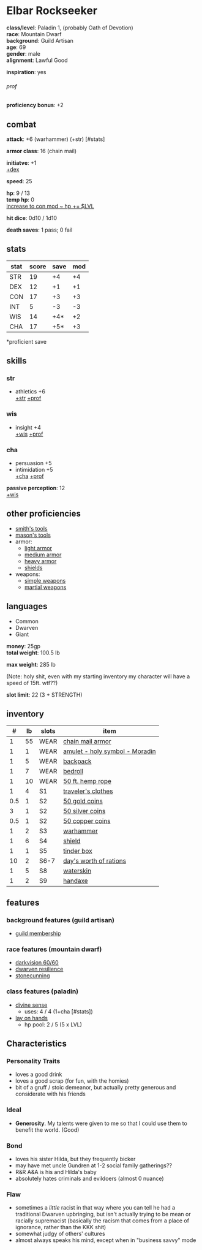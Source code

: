 # Elbar Rockseeker
**class/level**: Paladin 1, (probably Oath of Devotion)  
**race**: Mountain Dwarf  
**background**: Guild Artisan  
**age**: 69  
**gender**: male  
**alignment**: Lawful Good

**inspiration**: yes

###### prof
**proficiency bonus**: +2  

## combat

**attack**: +6 (warhammer) (+str) [#stats]

**armor class**: 16 (chain mail)
  
**initiatve**: +1  
[+dex](#stats)  

**speed**: 25  

**hp**: 9 / 13  
**temp hp**: 0  
[increase to con mod ~ hp += $LVL](#stats)

**hit dice**: 0d10 / 1d10  

**death saves**: 1 pass; 0 fail  

## stats  
|stat|score|save|mod|  
|----|-----|----|---|  
|STR |19   |+4  |+4 |  
|DEX |12   |+1  |+1 |  
|CON |17   |+3  |+3 |  
|INT |5    |-3  |-3 |  
|WIS |14   |+4* |+2 |  
|CHA |17   |+5* |+3 |  
  
\*proficient save  
  
## skills  
### str  
- athletics +6  
[+str](#stats) [+prof](#prof)  

### wis  
- insight +4  
[+wis](#stats) [+prof](#prof)  

### cha  
- persuasion +5  
- intimidation +5  
[+cha](#stats) [+prof](#prof)  
  
**passive perception**: 12  
[+wis](#stats)

## other proficiencies  
- [smith's tools](https://2014.5e.tools/items.html#smith's%20tools_phb)
- [mason's tools](https://2014.5e.tools/items.html#mason's%20tools_phb)
- armor:
    - [light armor](https://2014.5e.tools/items.html#blankhash,flsttype:light%20armor=1)
    - [medium armor](https://2014.5e.tools/items.html#blankhash,flsttype:medium%20armor=1)
    - [heavy armor](https://2014.5e.tools/items.html#blankhash,flsttype:heavy%20armor=1)
    - [shields](https://2014.5e.tools/items.html#shield_phb)
- weapons:
    - [simple weapons](https://2014.5e.tools/tables.html#weapons_phb)
    - [martial weapons](https://2014.5e.tools/tables.html#weapons_phb)

## languages
- Common
- Dwarven
- Giant

**money**: 25gp  
**total weight**: 100.5 lb  

**max weight**: 285 lb

(Note: holy shit, even with my starting inventory my character will have a speed of 15ft. wtf??)

**slot limit**: 22 (3 + STRENGTH)

## inventory  
|#   |lb |slots|item|  
|----|---|-----|----|  
|1   |55 |WEAR |[chain mail armor](https://2014.5e.tools/items.html#chain%20mail_phb)|  
|1   |1  |WEAR |[amulet - holy symbol - Moradin](https://2014.5e.tools/items.html#amulet_phb)|  
|1   |5  |WEAR |[backpack](https://2014.5e.tools/items.html#backpack_phb)|  
|1   |7  |WEAR |[bedroll](https://2014.5e.tools/items.html#bedroll_phb)|  
|1   |10 |WEAR |[50 ft. hemp rope](https://2014.5e.tools/items.html#hempen%20rope%20(50%20feet)_phb)|  
|1   |4  |S1   |[traveler's clothes](https://2014.5e.tools/items.html#traveler's%20clothes_phb)|
|0.5 |1  |S2   |[50 gold coins](https://2014.5e.tools/items.html#gold%20(gp)_phb)|  
|3   |1  |S2   |[50 silver coins](https://2014.5e.tools/items.html#silver%20(sp)_phb)|  
|0.5 |1  |S2   |[50 copper coins](https://2014.5e.tools/items.html#copper%20(cp)_phb)|  
|1   |2  |S3   |[warhammer](https://2014.5e.tools/items.html#warhammer_phb)|  
|1   |6  |S4   |[shield](https://2014.5e.tools/items.html#shield_phb)|  
|1   |1  |S5   |[tinder box](https://2014.5e.tools/items.html#tinderbox_phb)|  
|10  |2  |S6-7 |[day's worth of rations](https://2014.5e.tools/items.html#rations%20(1%20day)_phb)|  
|1   |5  |S8   |[waterskin](https://2014.5e.tools/items.html#waterskin_phb)|  
|1   |2  |S9   |[handaxe](https://2014.5e.tools/items.html#handaxe_phb)|

## features  
### background features (guild artisan)  
- [guild membership](https://2014.5e.tools/backgrounds.html#guild%20artisan_phb)  
### race features (mountain dwarf)
- [darkvision 60/60](https://2014.5e.tools/races.html#dwarf%20(mountain)_phb)
- [dwarven resilience](https://2014.5e.tools/races.html#dwarf%20(mountain)_phb)
- [stonecunning](https://2014.5e.tools/races.html#dwarf%20(mountain)_phb)
### class features (paladin)  
- [divine sense](https://2014.5e.tools/classes.html#paladin_phb,state:feature=s0-0)
    - uses: 4 / 4 (1+cha [#stats])
- [lay on hands](https://2014.5e.tools/classes.html#paladin_phb,state:feature=s0-1)
    - hp pool: 2 / 5 (5 x LVL)

## Characteristics

### Personality Traits
- loves a good drink
- loves a good scrap (for fun, with the homies)
- bit of a gruff / stoic demeanor, but actually pretty generous and considerate with his friends

### Ideal
- **Generosity**. My talents were given to me so that I could use them to benefit the world. (Good)

### Bond
- loves his sister Hilda, but they frequently bicker
- may have met uncle Gundren at 1-2 social family gatherings??
- R&R A&A is his and Hilda's baby
- absolutely hates criminals and evildoers (almost 0 nuance)

### Flaw
- sometimes a *little* racist in that way where you can tell he had a traditional Dwarven upbringing, but isn't actually trying to be mean or racially supremacist (basically the racism that comes from a place of ignorance, rather than the KKK shit)
- somewhat judgy of others' cultures
- almost always speaks his mind, except when in "business savvy" mode
